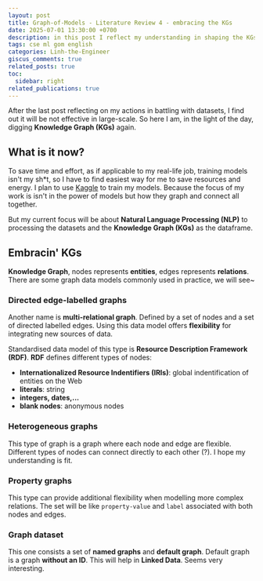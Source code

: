 ```yaml
---
layout: post
title: Graph-of-Models - Literature Review 4 - embracing the KGs
date: 2025-07-01 13:30:00 +0700
description: in this post I reflect my understanding in shaping the KGs
tags: cse ml gom english
categories: Linh-the-Engineer
giscus_comments: true
related_posts: true
toc:
  sidebar: right
related_publications: true
---
```


After the last post reflecting on my actions in battling with datasets, I find out it will be not effective in large-scale. So here I am, in the light of the day, digging **Knowledge Graph (KGs)** again.

## What is it now?

To save time and effort, as if applicable to my real-life job, training models isn't my sh*t, so I have to find easiest way for me to save resources and energy. I plan to use [Kaggle](https://www.kaggle.com/) to train my models. Because the focus of my work is isn't in the power of models but how they graph and connect all together.

But my current focus will be about **Natural Language Processing (NLP)** to processing the datasets and the **Knowledge Graph (KGs)** as the dataframe.

## Embracin' KGs

**Knowledge Graph**, nodes represents **entities**, edges represents **relations**. There are some graph data models commonly used in practice, we will see~

### Directed edge-labelled graphs

Another name is **multi-relational graph**. Defined by a set of nodes and a set of directed labelled edges. Using this data model offers **flexibility** for integrating new sources of data.

Standardised data model of this type is **Resource Description Framework (RDF)**. **RDF** defines different types of nodes:
- **Internationalized Resource Indentifiers (IRIs)**: global indentification of entities on the Web
- **literals**: string
- **integers, dates,...**
- **blank nodes**: anonymous nodes

### Heterogeneous graphs

This type of graph is a graph where each node and edge are flexible. Different types of nodes can connect directly to each other (?). I hope my understanding is fit.

### Property graphs

This type can provide additional flexibility when modelling more complex relations. The set will be like `property-value` and `label` associated with both nodes and edges.

### Graph dataset

This one consists a set of **named graphs** and **default graph**. Default graph is a graph **without an ID**. This will help in **Linked Data**. Seems very interesting.

